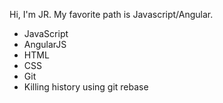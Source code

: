 Hi, I'm JR. My favorite path is Javascript/Angular.
* JavaScript
* AngularJS
* HTML
* CSS
* Git
* Killing history using git rebase
